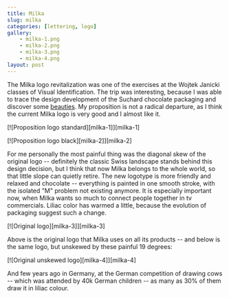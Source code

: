 ```yaml
---
title: Milka
slug: milka
categories: [lettering, logo]
gallery:
    - milka-1.png
    - milka-2.png
    - milka-3.png
    - milka-4.png
layout: post
---
```


The Milka logo revitalization was one of the exercises at the Wojtek Janicki classes of Visual Identification. The trip was interesting, because I was able to trace the design development of the Suchard chocolate packaging and discover some [beauties](http://www.chocolatewrappers.info/Svycarsko/Suchard/susumipoh.jpg). My proposition is not a radical departure, as I think the current Milka logo is very good and I almost like it.

[![Proposition logo standard][milka-1]][milka-1]

[![Proposition logo black][milka-2]][milka-2]

For me personally the most painful thing was the diagonal skew of the original logo -- definitely the classic Swiss landscape stands behind this design decision, but I think that now Milka belongs to the whole world, so that little slope can quietly retire. The new logotype is more friendly and relaxed and chocolate -- everything is painted in one smooth stroke, with the isolated "M" problem not existing anymore. It is especially important now, when Milka wants so much to connect people together in tv commercials. Liliac color has warmed a little, because the evolution of packaging suggest such a change.

[![Original logo][milka-3]][milka-3]

Above is the original logo that Milka uses on all its products -- and below is the same logo, but unskewed by these painful 19 degrees:

[![Original unskewed logo][milka-4]][milka-4]

And few years ago in Germany, at the German competition of drawing cows -- which was attended by 40k German children -- as many as 30% of them draw it in liliac colour.

